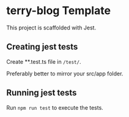 # terry-blog Template

This project is scaffolded with Jest.

## Creating jest tests

Create \*\*.test.ts file in `/test/`.

Preferably better to mirror your src/app folder.

## Running jest tests

Run `npm run test` to execute the tests.

